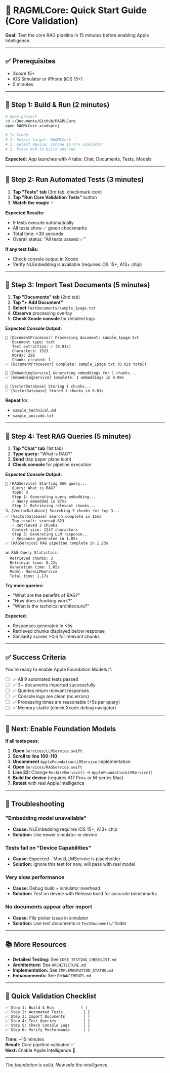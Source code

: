 # 🚀 RAGMLCore: Quick Start Guide (Core Validation)

**Goal:** Test the core RAG pipeline in 15 minutes before enabling Apple Intelligence.

---

## ✅ Prerequisites

- Xcode 15+
- iOS Simulator or iPhone (iOS 15+)
- 5 minutes

---

## 🏃 Step 1: Build & Run (2 minutes)

```bash
# Open project
cd ~/Documents/GitHub/RAGMLCore
open RAGMLCore.xcodeproj

# In Xcode:
# 1. Select target: RAGMLCore
# 2. Select device: iPhone 15 Pro simulator
# 3. Press ⌘+R to build and run
```

**Expected:** App launches with 4 tabs: Chat, Documents, Tests, Models

---

## 🧪 Step 2: Run Automated Tests (3 minutes)

1. **Tap "Tests" tab** (3rd tab, checkmark icon)
2. **Tap "Run Core Validation Tests"** button
3. **Watch the magic** ✨

**Expected Results:**
- 9 tests execute automatically
- All tests show ✅ green checkmarks
- Total time: <30 seconds
- Overall status: "All tests passed ✅"

**If any test fails:**
- Check console output in Xcode
- Verify NLEmbedding is available (requires iOS 15+, A13+ chip)

---

## 📄 Step 3: Import Test Documents (5 minutes)

1. **Tap "Documents" tab** (2nd tab)
2. **Tap "+ Add Document"**
3. **Select** `TestDocuments/sample_1page.txt`
4. **Observe** processing overlay
5. **Check Xcode console** for detailed logs

**Expected Console Output:**
```
📄 [DocumentProcessor] Processing document: sample_1page.txt
   Document type: text
   Text extraction: ✓ (0.01s)
   Characters: 1523
   Words: 228
   Chunks created: 1
✅ [DocumentProcessor] Complete: sample_1page.txt (0.02s total)

🔢 [EmbeddingService] Generating embeddings for 1 chunks...
✅ [EmbeddingService] Complete: 1 embeddings in 0.09s

💾 [VectorDatabase] Storing 1 chunks...
✅ [VectorDatabase] Stored 1 chunks in 0.01s
```

**Repeat** for:
- `sample_technical.md`
- `sample_unicode.txt`

---

## 💬 Step 4: Test RAG Queries (5 minutes)

1. **Tap "Chat" tab** (1st tab)
2. **Type query:** "What is RAG?"
3. **Send** (tap paper plane icon)
4. **Check console** for pipeline execution

**Expected Console Output:**
```
🤖 [RAGService] Starting RAG query...
   Query: What is RAG?
   TopK: 3
   Step 1: Generating query embedding...
   ✓ Query embedded in 87ms
   Step 2: Retrieving relevant chunks...
🔍 [VectorDatabase] Searching 3 chunks for top 3...
✅ [VectorDatabase] Search complete in 15ms
   Top result: score=0.823
   ✓ Retrieved 3 chunks
   Context size: 1247 characters
   Step 3: Generating LLM response...
   ✓ Response generated in 1.05s
✅ [RAGService] RAG pipeline complete in 1.23s

📊 RAG Query Statistics:
  Retrieved chunks: 3
  Retrieval time: 0.12s
  Generation time: 1.05s
  Model: MockLLMService
  Total time: 1.17s
```

**Try more queries:**
- "What are the benefits of RAG?"
- "How does chunking work?"
- "What is the technical architecture?"

**Expected:** 
- Responses generated in <5s
- Retrieved chunks displayed below response
- Similarity scores >0.6 for relevant chunks

---

## ✅ Success Criteria

You're ready to enable Apple Foundation Models if:

- [ ] ✅ All 9 automated tests passed
- [ ] ✅ 3+ documents imported successfully
- [ ] ✅ Queries return relevant responses
- [ ] ✅ Console logs are clean (no errors)
- [ ] ✅ Processing times are reasonable (<5s per query)
- [ ] ✅ Memory stable (check Xcode debug navigator)

---

## 🚀 Next: Enable Foundation Models

**If all tests pass:**

1. **Open** `Services/LLMService.swift`
2. **Scroll to line 100-110**
3. **Uncomment** `AppleFoundationLLMService` implementation
4. **Open** `Services/RAGService.swift`
5. **Line 32:** Change `MockLLMService()` → `AppleFoundationLLMService()`
6. **Build for device** (requires A17 Pro+ or M-series Mac)
7. **Retest** with real Apple Intelligence

---

## 🐛 Troubleshooting

### "Embedding model unavailable"
- **Cause:** NLEmbedding requires iOS 15+, A13+ chip
- **Solution:** Use newer simulator or device

### Tests fail on "Device Capabilities"
- **Cause:** Expected - MockLLMService is placeholder
- **Solution:** Ignore this test for now, will pass with real model

### Very slow performance
- **Cause:** Debug build + simulator overhead
- **Solution:** Test on device with Release build for accurate benchmarks

### No documents appear after import
- **Cause:** File picker issue in simulator
- **Solution:** Use test documents in `TestDocuments/` folder

---

## 📚 More Resources

- **Detailed Testing:** See `CORE_TESTING_CHECKLIST.md`
- **Architecture:** See `ARCHITECTURE.md`
- **Implementation:** See `IMPLEMENTATION_STATUS.md`
- **Enhancements:** See `ENHANCEMENTS.md`

---

## 🎯 Quick Validation Checklist

```
✅ Step 1: Build & Run            [ ]
✅ Step 2: Automated Tests         [ ]
✅ Step 3: Import Documents        [ ]
✅ Step 4: Test Queries            [ ]
✅ Step 5: Check Console Logs      [ ]
✅ Step 6: Verify Performance      [ ]
```

**Time:** ~15 minutes  
**Result:** Core pipeline validated ✅  
**Next:** Enable Apple Intelligence 🚀

---

_The foundation is solid. Now add the intelligence._
